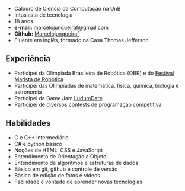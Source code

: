 * Calouro de Ciência da Computação na UnB
* Intusiasta de tecnologia
* 18 anos
* **e-mail:** marcelojunqueiraf@gmail.com
* **Github:** [Marcelojunqueiraf](https://github.com/Marcelojunqueiraf)
* Fluente em Inglês, formado na Casa Thomas Jefferson

## Experiência
* Participei da Olimpíada Brasileira de Robótica (OBR) e do [Festival Marista de Robótica](https://www.correiobraziliense.com.br/app/noticia/eu-estudante/ensino_educacaobasica/2018/09/19/ensino_educacaobasica_interna,706924/alunos-do-colegio-marista-participam-do-maior-festival-de-robotica.shtml)
* Participei das Olimpíadas de matemática, física, química, biologia e astronomia
* Participei da Game Jam [LudumDare](https://ldjam.com/events/ludum-dare/46/its-cold-tonight)
* Participei de diversos contests de programação competitiva

## Habilidades
* C e C++ intermediário
* C# e python básico
* Noções de HTML, CSS e JavaScript
* Entendimento de Orientação a Objeto
* Entendimento de algoritmos e estruturas de dados
* Básico em git, github e controle de versão
* Básico de edição de fotos e vídeos
* Facilidade e vontade de aprender novas tecnologias
